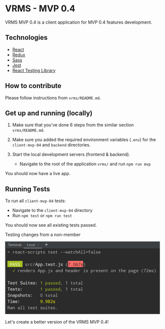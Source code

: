 # VRMS - MVP 0.4

VRMS MVP 0.4 is a client application for MVP 0.4 features development.

## Technologies

- [React](https://reactjs.org/docs/getting-started.html)
- [Redux](https://redux.js.org/introduction/getting-started)
- [Sass](https://sass-lang.com/guide)
- [Jest](https://jestjs.io/)
- [React Testing Library](https://testing-library.com/docs/react-testing-library/intro)

## How to contribute

Please follow instructions from `vrms/README.md`.

## Get up and running (locally)

1. Make sure that you've done 6 steps from the similar section `vrms/README.md`.
 
2. Make sure you added the required environment variables (`.env`) for the `client-mvp-04` and `backend` directories. 

3. Start the local development servers (frontend & backend).
   - Navigate to the root of the application `vrms/` and run `npm run mvp`

You should now have a live app.

## Running Tests

To run all `client-mvp-04` tests:

- Navigate to the `client-mvp-04` directory
- Run `npm test` or `npm run test`

You should now see all existing tests passed.

Testing changes from a non-member


![Passed tests](src/assets/images/readme/tests-passed.png)

Let's create a better version of the VRMS MVP 0.4!
